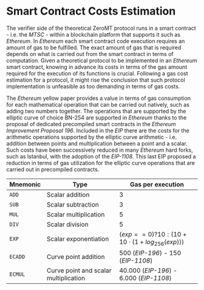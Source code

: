 # Smart Contract Costs Estimation
The verifier side of the theoretical ZeroMT protocol runs in a smart contract - i.e. the *MTSC* - within a blockchain platform that supports it such as *Ethereum*. 
In *Ethereum* each smart contract code execution requires an amount of gas to be fulfilled. The exact amount of gas that is required depends on what is carried out from the smart contract in terms of computation. Given a theoretical protocol to be implemented in an *Ethereum* smart contract, knowing in advance its costs in terms of the gas amount required for the execution of its functions is crucial. Following a gas cost estimation for a protocol, it might rise the conclusion that such protocol implementation is unfeasible as too demanding in terms of gas costs.

The *Ethereum* yellow paper provides a value in terms of gas consumption for each mathematical operation that can be carried out natively, such as adding two numbers together. The operations that are supported by the elliptic curve of choice BN-254 are supported in *Ethereum* thanks to the proposal of dedicated precompiled smart contracts in the *Ethereum Improvement Proposal 196*. Included in the *EIP* there are the costs for the arithmetic operations supported by the elliptic curve arithmetic - i.e. addition between points and multiplication between a point and a scalar. Such costs have been successively reduced in many *Ethereum* hard forks, such as Istanbul, with the adoption of the *EIP-1108*. This last EIP proposed a reduction in terms of gas utilization for the elliptic curve operations that are carried out in precompiled contracts.

| Mnemonic | Type                                  | Gas per execution                                        |
| -------- | ------------------------------------- | -------------------------------------------------------- |
| `ADD`    | Scalar addition                       | $3$                                                      |
| `SUB`    | Scalar subtraction                    | $3$                                                      |
| `MUL`    | Scalar multiplication                 | $5$                                                      |
| `DIV`    | Scalar division                       | $5$                                                      |
| `EXP`    | Scalar exponentiation                 | $(exp == 0) ? 10 : (10 + 10 \cdot (1 + log_{256}(exp)))$ |
| `ECADD`  | Curve point addition                  | $500$ (*EIP-196*) - $150$ (*EIP-1108*)                   |
| `ECMUL`  | Curve point and scalar multiplication | $40.000$ (*EIP-196*) - $6.000$ (*EIP-1108*)              |
